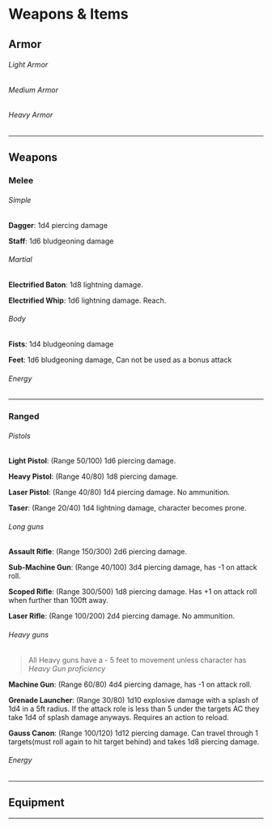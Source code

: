 # Weapons & Items

## Armor

###### Light Armor



###### Medium Armor



###### Heavy Armor

---



## Weapons

### Melee

###### Simple

**Dagger**: 1d4 piercing damage

**Staff**: 1d6 bludgeoning damage

###### Martial

**Electrified Baton**: 1d8 lightning damage.

**Electrified Whip**: 1d6 lightning damage. Reach.

###### Body

**Fists**: 1d4 bludgeoning damage

**Feet**: 1d6 bludgeoning damage, Can not be used as a bonus attack

###### Energy

---

### Ranged

###### Pistols

**Light Pistol**: (Range 50/100) 1d6 piercing damage.

**Heavy Pistol**: (Range 40/80) 1d8 piercing damage.

**Laser Pistol**: (Range 40/80) 1d4 piercing damage. No ammunition.

**Taser**: (Range 20/40) 1d4 lightning damage, character becomes prone.

###### Long guns

**Assault Rifle**: (Range 150/300) 2d6 piercing damage.

**Sub-Machine Gun**: (Range 40/100) 3d4 piercing damage, has -1 on attack roll.

**Scoped Rifle**: (Range 300/500) 1d8 piercing damage. Has +1 on attack roll when further than 100ft away.

**Laser Rifle**: (Range 100/200) 2d4 piercing damage. No ammunition.

###### Heavy guns

> All Heavy guns have a - 5 feet to movement unless character has *Heavy Gun proficiency*

**Machine Gun**: (Range 60/80) 4d4 piercing damage, has -1 on attack roll.

**Grenade Launcher**: (Range 30/80) 1d10 explosive damage with a splash of 1d4 in a 5ft radius. If the attack role is less than 5 under the targets AC they take 1d4 of splash damage anyways. Requires an action to reload.

**Gauss Canon**: (Range 100/120) 1d12 piercing damage. Can travel through 1 targets(must roll again to hit target behind) and takes 1d8 piercing damage.

###### Energy





---



## Equipment



---

